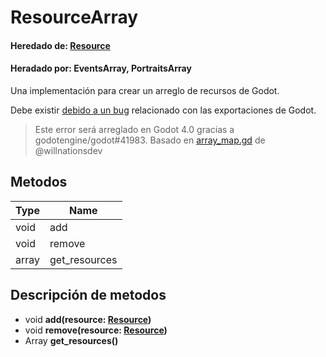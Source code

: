 # ResourceArray
#### **Heredado de:** [Resource][resource_class]
#### **Heradado por:** EventsArray, PortraitsArray
Una implementación para crear un arreglo de recursos de Godot.

Debe existir [debido a un bug][array_bug] relacionado con las exportaciones de Godot.
> Este error será arreglado en Godot 4.0 gracias a godotengine/godot#41983.
Basado en [array_map.gd][1] de @willnationsdev

## Metodos
Type|Name
-----|-----
void|add
void|remove
array|get_resources

## Descripción de metodos
 - void **add(resource: [Resource][resource_class])**
- void **remove(resource: [Resource][resource_class])**
- Array **get_resources()**

[resource_class]:https://docs.godotengine.org/es/stable/classes/class_resource.html#class-resource
[array_bug]: https://github.com/godotengine/godot/issues/20436
[1]:https://github.com/godot-extended-libraries/godot-next/blob/master/addons/godot-next/resources/array_map.gd
[2]:https://github.com/godot-extended-libraries/godot-next/blob/master/addons/godot-next/resources/array_map.gd